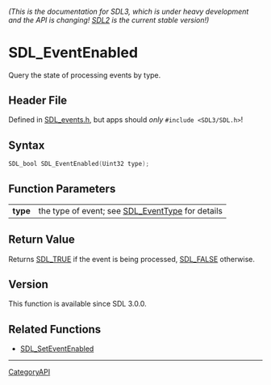 ###### (This is the documentation for SDL3, which is under heavy development and the API is changing! [SDL2](https://wiki.libsdl.org/SDL2/) is the current stable version!)
# SDL_EventEnabled

Query the state of processing events by type.

## Header File

Defined in [SDL_events.h](https://github.com/libsdl-org/SDL/blob/main/include/SDL3/SDL_events.h), but apps should _only_ `#include <SDL3/SDL.h>`!

## Syntax

```c
SDL_bool SDL_EventEnabled(Uint32 type);

```

## Function Parameters

|              |                                                                   |
| ------------ | ----------------------------------------------------------------- |
| **type**     | the type of event; see [SDL_EventType](SDL_EventType) for details |

## Return Value

Returns [SDL_TRUE](SDL_TRUE) if the event is being processed,
[SDL_FALSE](SDL_FALSE) otherwise.

## Version

This function is available since SDL 3.0.0.

## Related Functions

* [SDL_SetEventEnabled](SDL_SetEventEnabled)

----
[CategoryAPI](CategoryAPI)

